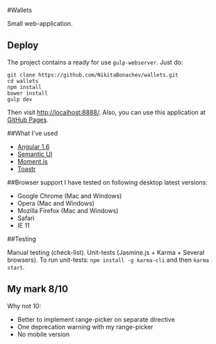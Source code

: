#Wallets

Small web-application.

## Deploy

The project contains a ready for use `gulp-webserver`.
Just do:

```
git clone https://github.com/NikitaBonachev/wallets.git
cd wallets
npm install
bower install
gulp dev
```
Then visit [http://localhost:8888/](http://localhost:8888/).
Also, you can use this application at [GitHub Pages](https://nikitabonachev.github.io/wallets/#/users). 
 
##What I've used
 - [Angular 1.6](https://angularjs.org/)
 - [Semantic UI](http://semantic-ui.com/)
 - [Moment.js](https://momentjs.com/)
 - [Toastr](http://codeseven.github.io/toastr/)
 
##Browser support
 I have tested on following desktop latest versions: 
 - Google Chrome (Mac and Windows)
 - Opera (Mac and Windows)
 - Mozilla Firefox (Mac and Windows)
 - Safari
 - IE 11
 
##Testing
 
 Manual testing (check-list).
 Unit-tests (Jasmine.js + Karma + Several browsers). 
 To run unit-tests: `npm install -g karma-cli` and then `karma start`.
 
## My mark 8/10
 
 Why not 10:
 
 * Better to implement range-picker on separate directive
 * One deprecation warning with my range-picker
 * No mobile version
